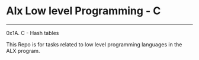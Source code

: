 # Alx Low level Programming - C
****

0x1A. C - Hash tables

This Repo is for tasks related to low level programming languages in the ALX program.
